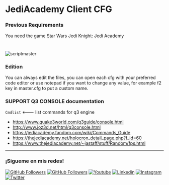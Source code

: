 # JediAcademy Client CFG

### Previous Requirements
You need the game Star Wars Jedi Knight: Jedi Academy
#
![scriptmaster](https://user-images.githubusercontent.com/72775296/120123985-e318e900-c17f-11eb-83f3-36ddedcf394c.jpg)

### Edition
You can always edit the files, you can open each cfg with your preferred code editor or use notepad if you want to change any value, for example f2 key in master.cfg to put a custom name.

### SUPPORT Q3 CONSOLE documentation

`Cmdlist` <--- list commands for q3 engine
- https://www.quake3world.com/q3guide/console.html
- http://www.joz3d.net/html/q3console.html
- https://jediacademy.fandom.com/wiki/Commands_Guide
- https://thejediacademy.net/holocron_detail_page.php?f_id=60
- https://www.thejediacademy.net/~jastaff/stuff/Random/fps.html

<hr/>
<h3>¡Sigueme en mis redes!</h3>

[![GitHub Followers](https://img.shields.io/github/followers/wotanCode?style=social)](https://github.com/wotanCode)
[![GitHub Followers](https://img.shields.io/github/stars/wotanCode?style=social)](https://github.com/wotanCode)
[![Youtube](https://img.shields.io/badge/Youtube-FF0000?&logo=Youtube&logoColor=white&labelColor=101010)](https://www.youtube.com/@wotancode640)
[![Linkedin](https://img.shields.io/badge/Linkedin-00d8fd?&logo=linkedin&logoColor=white&labelColor=101010)](https://www.linkedin.com/in/pedro-yanez/)
[![Instagram](https://img.shields.io/badge/Instagram-E4405F?&logo=instagram&logoColor=white&labelColor=101010)](https://www.instagram.com/pedroelhumano/?theme=dark)
[![Twitter](https://img.shields.io/badge/Twitter-1DA1F2?&logo=twitter&logoColor=white&labelColor=101010)](https://www.twitter.com/pedroelhumano)
